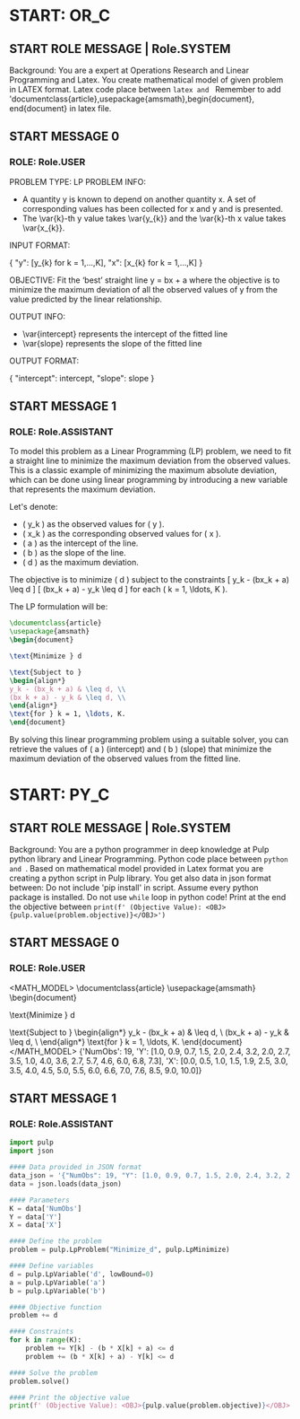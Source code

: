 # START: OR_C 
## START ROLE MESSAGE | Role.SYSTEM 
Background: You are a expert at Operations Research and Linear Programming and Latex. You create mathematical model of given problem in LATEX format. Latex code place between ```latex and ``` Remember to add 'documentclass{article},usepackage{amsmath},begin{document}, end{document} in latex file. 
## START MESSAGE 0 
### ROLE: Role.USER
<DESCRIPTION>
PROBLEM TYPE: LP
PROBLEM INFO:

- A quantity y is known to depend on another quantity x. A set of corresponding values has been collected for x and y and is presented.
- The \var{k}-th y value takes \var{y_{k}} and the \var{k}-th x value takes \var{x_{k}}.

INPUT FORMAT:

{
    "y": [y_{k} for k = 1,...,K],
    "x": [x_{k} for k = 1,...,K]
}


OBJECTIVE: Fit the ‘best’ straight line y = bx + a where the objective is to minimize the maximum deviation of all the observed values of y from the value predicted by the linear relationship.

OUTPUT INFO:

- \var{intercept} represents the intercept of the fitted line
- \var{slope} represents the slope of the fitted line

OUTPUT FORMAT:

{
    "intercept": intercept,
    "slope": slope
}
</DESCRIPTION>


## START MESSAGE 1 
### ROLE: Role.ASSISTANT
To model this problem as a Linear Programming (LP) problem, we need to fit a straight line to minimize the maximum deviation from the observed values. This is a classic example of minimizing the maximum absolute deviation, which can be done using linear programming by introducing a new variable that represents the maximum deviation.

Let's denote:
- \( y_k \) as the observed values for \( y \).
- \( x_k \) as the corresponding observed values for \( x \).
- \( a \) as the intercept of the line.
- \( b \) as the slope of the line.
- \( d \) as the maximum deviation.

The objective is to minimize \( d \) subject to the constraints 
\[ y_k - (bx_k + a) \leq d \]
\[ (bx_k + a) - y_k \leq d \]
for each \( k = 1, \ldots, K \).

The LP formulation will be:

```latex
\documentclass{article}
\usepackage{amsmath}
\begin{document}

\text{Minimize } d

\text{Subject to }
\begin{align*}
y_k - (bx_k + a) & \leq d, \\
(bx_k + a) - y_k & \leq d, \\
\end{align*}
\text{for } k = 1, \ldots, K.
\end{document}
```

By solving this linear programming problem using a suitable solver, you can retrieve the values of \( a \) (intercept) and \( b \) (slope) that minimize the maximum deviation of the observed values from the fitted line.

# START: PY_C 
## START ROLE MESSAGE | Role.SYSTEM 
Background: You are a python programmer in deep knowledge at Pulp python library and Linear Programming. Python code place between ```python and ```. Based on mathematical model provided in Latex format you are creating a python script in Pulp library. You get also data in json format between: <DATA></DATA> Do not include 'pip install' in script. Assume every python package is installed. Do not use `while` loop in python code! Print at the end the objective between <OBJ></OBJ> `print(f' (Objective Value): <OBJ>{pulp.value(problem.objective)}</OBJ>')` 
## START MESSAGE 0 
### ROLE: Role.USER
<MATH_MODEL>
\documentclass{article}
\usepackage{amsmath}
\begin{document}

\text{Minimize } d

\text{Subject to }
\begin{align*}
y_k - (bx_k + a) & \leq d, \\
(bx_k + a) - y_k & \leq d, \\
\end{align*}
\text{for } k = 1, \ldots, K.
\end{document}</MATH_MODEL>
<DATA>
{'NumObs': 19, 'Y': [1.0, 0.9, 0.7, 1.5, 2.0, 2.4, 3.2, 2.0, 2.7, 3.5, 1.0, 4.0, 3.6, 2.7, 5.7, 4.6, 6.0, 6.8, 7.3], 'X': [0.0, 0.5, 1.0, 1.5, 1.9, 2.5, 3.0, 3.5, 4.0, 4.5, 5.0, 5.5, 6.0, 6.6, 7.0, 7.6, 8.5, 9.0, 10.0]}</DATA>


## START MESSAGE 1 
### ROLE: Role.ASSISTANT
```python
import pulp
import json

#### Data provided in JSON format
data_json = '{"NumObs": 19, "Y": [1.0, 0.9, 0.7, 1.5, 2.0, 2.4, 3.2, 2.0, 2.7, 3.5, 1.0, 4.0, 3.6, 2.7, 5.7, 4.6, 6.0, 6.8, 7.3], "X": [0.0, 0.5, 1.0, 1.5, 1.9, 2.5, 3.0, 3.5, 4.0, 4.5, 5.0, 5.5, 6.0, 6.6, 7.0, 7.6, 8.5, 9.0, 10.0]}'
data = json.loads(data_json)

#### Parameters
K = data['NumObs']
Y = data['Y']
X = data['X']

#### Define the problem
problem = pulp.LpProblem("Minimize_d", pulp.LpMinimize)

#### Define variables
d = pulp.LpVariable('d', lowBound=0)
a = pulp.LpVariable('a')
b = pulp.LpVariable('b')

#### Objective function
problem += d

#### Constraints
for k in range(K):
    problem += Y[k] - (b * X[k] + a) <= d
    problem += (b * X[k] + a) - Y[k] <= d

#### Solve the problem
problem.solve()

#### Print the objective value
print(f' (Objective Value): <OBJ>{pulp.value(problem.objective)}</OBJ>')
```

